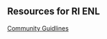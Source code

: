 ## Resources for RI ENL

[Community Guidlines](https://docs.google.com/document/d/1mD0iNw3nuZFdDUKkIWr1Xinh9XSWziVXStQs6_wgfCY/pub)
